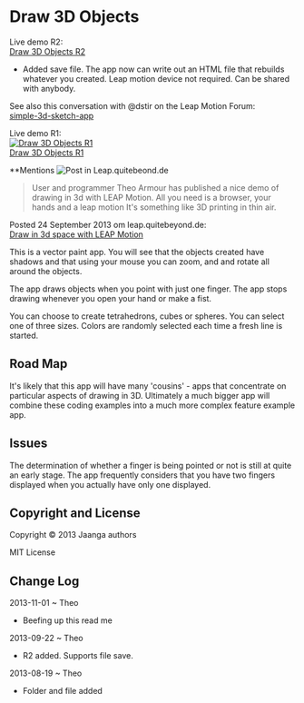 Draw 3D Objects
===============

Live demo R2:  
[Draw 3D Objects R2](http://jaanga.github.io/gestification/cookbook/draw-3d-objects/r2/draw-3d-objects.html)   
- Added save file. The app now can write out an HTML file that rebuilds whatever you created. Leap motion device not required. Can be shared with anybody.  

See also this conversation with @dstir on the Leap Motion Forum:   
[simple-3d-sketch-app](https://forums.leapmotion.com/forum/general-discussion/apps-and-project-discussion/53293-simple-3d-sketch-app "forum thread")


Live demo R1:  
[![Draw 3D Objects R1][pic]<br>Draw 3D Objects R1](http://jaanga.github.io/gestification/cookbook/draw-3d-objects/r1/draw-3d-objects.html)

[pic]: http://jaanga.github.io/gestification/cookbook/draw-3d-objects/r1/draw-3d-objects-screen-grab-240x180.png


**Mentions
![Post in Leap.quitebeond.de](http://leap.quitebeyond.de/wp-content/uploads/2013/09/leapdraw-604x270.jpg)

> User and programmer Theo Armour has published a nice demo of drawing in 3d with LEAP Motion. 
> All you need is a browser, your hands and a leap motion
It's something like 3D printing in thin air.

Posted 24 September 2013 om leap.quitebeyond.de:  
[Draw in 3d space with LEAP Motion](http://leap.quitebeyond.de/draw-3d-space-leap-motion/)




This is a vector paint app. You will see that the objects created have shadows and that using your mouse you can zoom, and and rotate all around the objects.

The app draws objects when you point with just one finger. The app stops drawing whenever you open your hand or make a fist.

You can choose to create tetrahedrons, cubes or spheres. You can select one of three sizes. Colors are randomly selected each time a fresh line is started.

## Road Map
It's likely that this app will have many 'cousins' - apps that concentrate on particular aspects of drawing in 3D. 
Ultimately a much bigger app will combine these coding examples into a much more complex feature example app.

## Issues
The determination of whether a finger is being pointed or not is still at quite an early stage. 
The app frequently considers that you have two fingers displayed when you actually have only one displayed. 

## Copyright and License
Copyright &copy; 2013 Jaanga authors

MIT License

## Change Log

2013-11-01 ~ Theo
* Beefing up this read me

2013-09-22 ~ Theo  
* R2 added. Supports file save.

2013-08-19 ~ Theo  
* Folder and file added